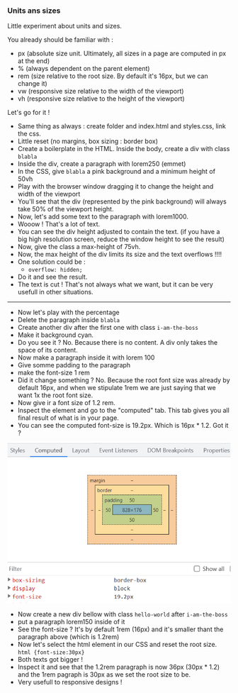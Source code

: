### Units ans sizes

Little experiment about units and sizes.

You already should be familiar with :

- px (absolute size unit. Ultimately, all sizes in a page are computed in px at the end)
- % (always dependent on the parent element)
- rem (size relative to the root size. By default it's 16px, but we can change it)
- vw (responsive size relative to the width of the viewport)
- vh (responsive size relative to the height of the viewport)

Let's go for it !

- Same thing as always : create folder and index.html and styles.css, link the css.
- Little reset (no margins, box sizing : border box)
- Create a boilerplate in the HTML. Inside the body, create a div with class `blabla`
- Inside the div, create a paragraph with lorem250 (emmet)
- In the CSS, give `blabla` a pink background and a minimum height of 50vh
- Play with the browser window dragging it to change the height and width of the viewport
- You'll see that the div (represented by the pink background) will always take 50% of the viewport height.
- Now, let's add some text to the paragraph with lorem1000.
- Wooow ! That's a lot of text.
- You can see the div height adjusted to contain the text. (if you have a big high resolution screen, reduce the window height to see the result)
- Now, give the class a max-height of 75vh.
- Now, the max height of the div limits its size and the text overflows !!!!
- One solution could be :
  - `overflow: hidden;`
- Do it and see the result.
- The text is cut ! That's not always what we want, but it can be very usefull in other situations.

---

- Now let's play with the percentage
- Delete the paragraph inside `blabla`
- Create another div after the first one with class `i-am-the-boss`
- Make it background cyan.
- Do you see it ? No. Because there is no content. A div only takes the space of its content.
- Now make a paragraph inside it with lorem 100
- Give somme padding to the paragraph
- make the font-size 1 rem
- Did it change something ? No. Because the root font size was already by default 16px, and when we stipulate 1rem we are just saying that we want 1x the root font size.
- Now give ir a font size of 1.2 rem.
- Inspect the element and go to the "computed" tab. This tab gives you all final result of what is in your page.
- You can see the computed font-size is 19.2px. Which is 16px \* 1.2. Got it ?

![Alt text](image-1.png)

- Now create a new div bellow with class `hello-world` after `i-am-the-boss`
- put a paragraph lorem150 inside of it
- See the font-size ? It's by default 1rem (16px) and it's smaller thant the paragraph above (which is 1.2rem)
- Now let's select the html element in our CSS and reset the root size.
  `html {font-size:30px}`
- Both texts got bigger !
- Inspect it and see that the 1.2rem paragraph is now 36px (30px \* 1.2) and the 1rem pagraph is 30px as we set the root size to be.
- Very usefull to responsive designs !
